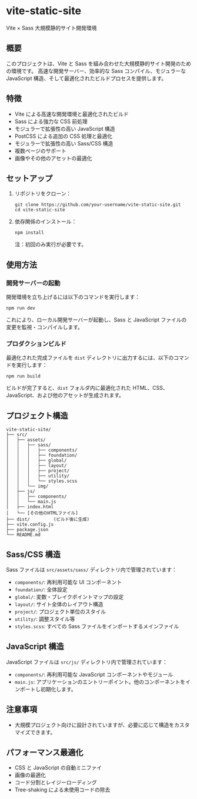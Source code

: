# vite-static-site

Vite × Sass 大規模静的サイト開発環境

## 概要

このプロジェクトは、Vite と Sass を組み合わせた大規模静的サイト開発のための環境です。
高速な開発サーバー、効率的な Sass コンパイル、モジュラーな JavaScript 構造、そして最適化されたビルドプロセスを提供します。

## 特徴

- Vite による高速な開発環境と最適化されたビルド
- Sass による強力な CSS 前処理
- モジュラーで拡張性の高い JavaScript 構造
- PostCSS による追加の CSS 処理と最適化
- モジュラーで拡張性の高い Sass/CSS 構造
- 複数ページのサポート
- 画像やその他のアセットの最適化

## セットアップ

1. リポジトリをクローン：

   ```
   git clone https://github.com/your-username/vite-static-site.git
   cd vite-static-site
   ```

2. 依存関係のインストール：

   ```
   npm install
   ```

   注：初回のみ実行が必要です。

## 使用方法

### 開発サーバーの起動

開発環境を立ち上げるには以下のコマンドを実行します：

```
npm run dev
```

これにより、ローカル開発サーバーが起動し、Sass と JavaScript ファイルの変更を監視・コンパイルします。

### プロダクションビルド

最適化された完成ファイルを `dist` ディレクトリに出力するには、以下のコマンドを実行します：

```
npm run build
```

ビルドが完了すると、`dist` フォルダ内に最適化された HTML、CSS、JavaScript、および他のアセットが生成されます。

## プロジェクト構造

```
vite-static-site/
├── src/
│   ├── assets/
│   │   ├── sass/
│   │   │   ├── components/
│   │   │   ├── foundation/
│   │   │   ├── global/
│   │   │   ├── layout/
│   │   │   ├── project/
│   │   │   ├── utility/
│   │   │   └── styles.scss
│   │   └── img/
│   ├── js/
│   │   ├── components/
│   │   └── main.js
│   ├── index.html
│   └── [その他のHTMLファイル]
├── dist/         (ビルド後に生成)
├── vite.config.js
├── package.json
└── README.md
```

## Sass/CSS 構造

Sass ファイルは `src/assets/sass/` ディレクトリ内で管理されています：

- `components/`: 再利用可能な UI コンポーネント
- `foundation/`: 全体設定
- `global/`: 変数・ブレイクポイントマップの設定
- `layout/`: サイト全体のレイアウト構造
- `project/`: プロジェクト単位のスタイル
- `utility/`: 調整スタイル等
- `styles.scss`: すべての Sass ファイルをインポートするメインファイル

## JavaScript 構造

JavaScript ファイルは `src/js/` ディレクトリ内で管理されています：

- `components/`: 再利用可能な JavaScript コンポーネントやモジュール
- `main.js`: アプリケーションのエントリーポイント。他のコンポーネントをインポートし初期化します。

## 注意事項

- 大規模プロジェクト向けに設計されていますが、必要に応じて構造をカスタマイズできます。

## パフォーマンス最適化

- CSS と JavaScript の自動ミニファイ
- 画像の最適化
- コード分割とレイジーローディング
- Tree-shaking による未使用コードの除去
